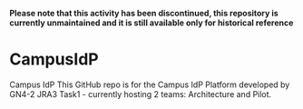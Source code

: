 **Please note that this activity has been discontinued, this repository is currently unmaintained and it is still available only for historical reference**

# CampusIdP
Campus IdP
This GitHub repo is for the Campus IdP Platform developed by GN4-2 JRA3 Task1 - currently hosting 2 teams: Architecture and Pilot.
